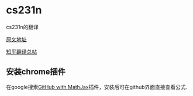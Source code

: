 # cs231n
cs231n的翻译

[原文地址](http://cs231n.github.io/)

[知乎翻译总帖](https://zhuanlan.zhihu.com/p/21930884)

## 安装chrome插件

在google搜索[GitHub with MathJax](https://chrome.google.com/webstore/detail/github-with-mathjax/ioemnmodlmafdkllaclgeombjnmnbima/related)插件，安装后可在github界面直接查看公式.